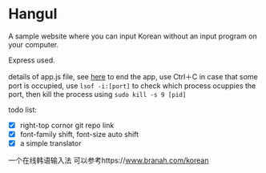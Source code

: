 # Hangul
A sample website where you can input Korean without an input program on your computer.

Express used.

details of app.js file, see [here](http://www.tuicool.com/articles/U7buiy)
to end the app, use Ctrl＋C
in case that some port is occupied, use ``lsof -i:[port]`` to check which process ocuppies the port, then kill the process using ``sudo kill -s 9 [pid]``

todo list:
- [x] right-top cornor git repo link
- [x] font-family shift, font-size auto shift
- [x] a simple translator

一个在线韩语输入法
可以参考https://www.branah.com/korean
